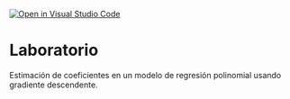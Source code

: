 [![Open in Visual Studio Code](https://classroom.github.com/assets/open-in-vscode-c66648af7eb3fe8bc4f294546bfd86ef473780cde1dea487d3c4ff354943c9ae.svg)](https://classroom.github.com/online_ide?assignment_repo_id=9474252&assignment_repo_type=AssignmentRepo)
# Laboratorio

Estimación de coeficientes en un modelo de regresión polinomial usando gradiente descendente.
